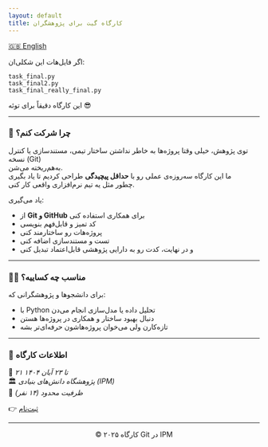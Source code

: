 ```yaml
---
layout: default
title: کارگاه گیت برای پژوهشگران
---
```


<div align="left">
<a href="../">🇬🇧 English</a>
</div>

اگر فایل‌هات این شکلی‌ان:

`task_final.py` <br>
`task_final2.py`<br>
`task_final_really_final.py`

این کارگاه دقیقاً برای توئه 😎

---

### 🎯 چرا شرکت کنم؟

توی پژوهش، خیلی وقتا پروژه‌ها به خاطر نداشتن ساختار تیمی، مستندسازی یا کنترل نسخه (Git)  
به‌هم‌ریخته می‌شن.  
ما این کارگاه سه‌روزه‌ی عملی رو با **حداقل پیچیدگی** طراحی کردیم تا یاد بگیری  
چطور مثل یه تیم نرم‌افزاری واقعی کار کنی.

یاد می‌گیری:
- از **Git و GitHub** برای همکاری استفاده کنی  
- کد تمیز و قابل‌فهم بنویسی  
- پروژه‌هات رو ساختارمند کنی  
- تست و مستندسازی اضافه کنی  
- و در نهایت، کدت رو به دارایی پژوهشی قابل‌اعتماد تبدیل کنی  

---

### 👩‍🔬 مناسب چه کساییه؟

برای دانشجوها و پژوهشگرانی که:
- با Python تحلیل داده یا مدل‌سازی انجام می‌دن  
- دنبال بهبود ساختار و همکاری در پروژه‌ها هستن  
- تازه‌کارن ولی می‌خوان پروژه‌هاشون حرفه‌ای‌تر بشه  

---

### 📍 اطلاعات کارگاه

📅 *۲۱ تا ۲۳ آبان ۱۴۰۴*  
🏛 *پژوهشگاه دانش‌های بنیادی (IPM)*  
👥 *ظرفیت محدود (۱۴ نفر)*  

👉 [ثبت‌نام](https://digiform.ir/w3037f10f)

---

<div align="center">
© ۲۰۲۵ کارگاه Git در IPM
</div>

